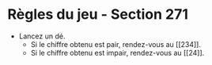 # Règles du jeu - Section 271

- Lancez un dé.
  - Si le chiffre obtenu est pair, rendez-vous au [[234]].
  - Si le chiffre obtenu est impair, rendez-vous au [[24]].